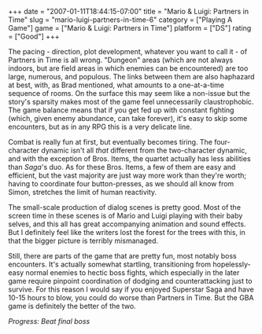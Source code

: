 +++
date = "2007-01-11T18:44:15-07:00"
title = "Mario & Luigi: Partners in Time"
slug = "mario-luigi-partners-in-time-6"
category = ["Playing A Game"]
game = ["Mario & Luigi: Partners in Time"]
platform = ["DS"]
rating = ["Good"]
+++

The pacing - direction, plot development, whatever you want to call it - of Partners in Time is all wrong.  "Dungeon" areas (which are not always indoors, but are field areas in which enemies can be encountered) are too large, numerous, and populous.  The links between them are also haphazard at best, with, as Brad mentioned, what amounts to a one-at-a-time sequence of rooms.  On the surface this may seem like a non-issue but the story's sparsity makes most of the game feel unnecessarily claustrophobic.  The game balance means that if you get fed up with constant fighting (which, given enemy abundance, can take forever), it's easy to skip some encounters, but as in any RPG this is a very delicate line.

Combat is really fun at first, but eventually becomes tiring.  The four-character dynamic isn't all <i>that</i> different from the two-character dynamic, and with the exception of Bros. Items, the quartet actually has less abilities than <i>Saga</i>'s duo.  As for these Bros. Items, a few of them are easy and efficient, but the vast majority are just way more work than they're worth; having to coordinate four button-presses, as we should all know from Simon, stretches the limit of human reactivity.

The small-scale production of dialog scenes is pretty good.  Most of the screen time in these scenes is of Mario and Luigi playing with their baby selves, and this all has great accompanying animation and sound effects.  But I definitely feel like the writers lost the forest for the trees with this, in that the bigger picture is terribly mismanaged.

Still, there are parts of the game that are pretty fun, most notably boss encounters.  It's actually somewhat startling, transitioning from hopelessly-easy normal enemies to hectic boss fights, which especially in the later game require pinpoint coordination of dodging and counterattacking just to survive.  For this reason I would say if you enjoyed Superstar Saga and have 10-15 hours to blow, you could do worse than Partners in Time.  But the GBA game is definitely the better of the two.

<i>Progress: Beat final boss</i>
